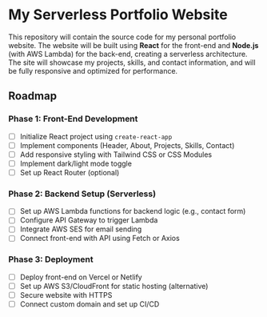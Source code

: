 # My Serverless Portfolio Website

This repository will contain the source code for my personal portfolio website. The website will be built using **React** for the front-end and **Node.js** (with AWS Lambda) for the back-end, creating a serverless architecture. The site will showcase my projects, skills, and contact information, and will be fully responsive and optimized for performance.

## Roadmap

### Phase 1: Front-End Development
- [ ] Initialize React project using `create-react-app`
- [ ] Implement components (Header, About, Projects, Skills, Contact)
- [ ] Add responsive styling with Tailwind CSS or CSS Modules
- [ ] Implement dark/light mode toggle
- [ ] Set up React Router (optional)

### Phase 2: Backend Setup (Serverless)
- [ ] Set up AWS Lambda functions for backend logic (e.g., contact form)
- [ ] Configure API Gateway to trigger Lambda
- [ ] Integrate AWS SES for email sending
- [ ] Connect front-end with API using Fetch or Axios

### Phase 3: Deployment
- [ ] Deploy front-end on Vercel or Netlify
- [ ] Set up AWS S3/CloudFront for static hosting (alternative)
- [ ] Secure website with HTTPS
- [ ] Connect custom domain and set up CI/CD
